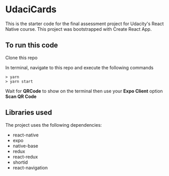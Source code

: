 # UdaciCards
This is the starter code for the final assessment project for Udacity's React Native course. This project was bootstrapped with Create React App.

## To run this code

Clone this repo

In terminal, navigate to this repo and execute the following commands

```
> yarn
> yarn start
```

Wait for **QRCode** to show on the terminal then use your **Expo Client** option **Scan QR Code**

## Libraries used

The project uses the following dependencies:

* react-native
* expo
* native-base
* redux
* react-redux
* shortid
* react-navigation